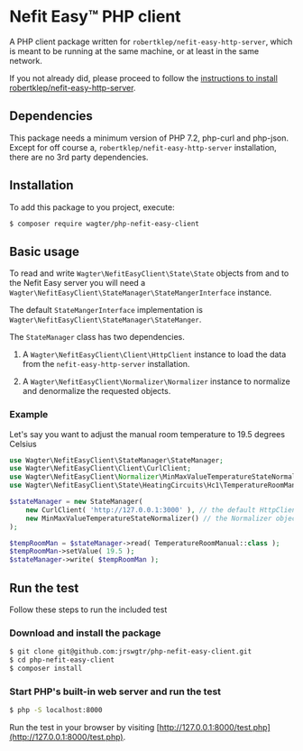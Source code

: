 # Nefit Easy™ PHP client
A PHP client package written for ```robertklep/nefit-easy-http-server```, which is meant to be running at the same machine, or at least in the same network.

If you not already did, please proceed to follow the [instructions to install robertklep/nefit-easy-http-server](https://github.com/robertklep/nefit-easy-http-server).

## Dependencies
This package needs a minimum version of PHP 7.2, php-curl and php-json. Except for off course a,  ```robertklep/nefit-easy-http-server``` installation, there are no 3rd party dependencies.

## Installation
To add this package to you project, execute:

```bash
$ composer require wagter/php-nefit-easy-client
```

## Basic usage

To read and write ```Wagter\NefitEasyClient\State\State``` objects from and to the Nefit Easy server you will need a ```Wagter\NefitEasyClient\StateManager\StateMangerInterface``` instance. 

The default  ```StateMangerInterface``` implementation is ```Wagter\NefitEasyClient\StateManager\StateManger```.

The ```StateManager``` class has two dependencies. 

 1. A ```Wagter\NefitEasyClient\Client\HttpClient``` instance to load the data from the ```nefit-easy-http-server``` installation. 

 2. A ```Wagter\NefitEasyClient\Normalizer\Normalizer``` instance to normalize and denormalize the requested objects.

### Example
Let's say you want to adjust the manual room temperature to 19.5 degrees Celsius

```php
use Wagter\NefitEasyClient\StateManager\StateManager;
use Wagter\NefitEasyClient\Client\CurlClient;
use Wagter\NefitEasyClient\Normalizer\MinMaxValueTemperatureStateNormalizer;
use Wagter\NefitEasyClient\State\HeatingCircuits\Hc1\TemperatureRoomManual;

$stateManager = new StateManager(
    new CurlClient( 'http://127.0.0.1:3000' ), // the default HttpClient implementation
    new MinMaxValueTemperatureStateNormalizer() // the Normalizer object
);

$tempRoomMan = $stateManager->read( TemperatureRoomManual::class );
$tempRoomMan->setValue( 19.5 );
$stateManager->write( $tempRoomMan );
```

## Run the test
Follow these steps to run the included test
### Download and install the package
```bash
$ git clone git@github.com:jrswgtr/php-nefit-easy-client.git
$ cd php-nefit-easy-client
$ composer install
```
### Start PHP's built-in web server and run the test
```bash
$ php -S localhost:8000
```
Run the test in your browser by visiting [http://127.0.0.1:8000/test.php](http://127.0.0.1:8000/test.php).
